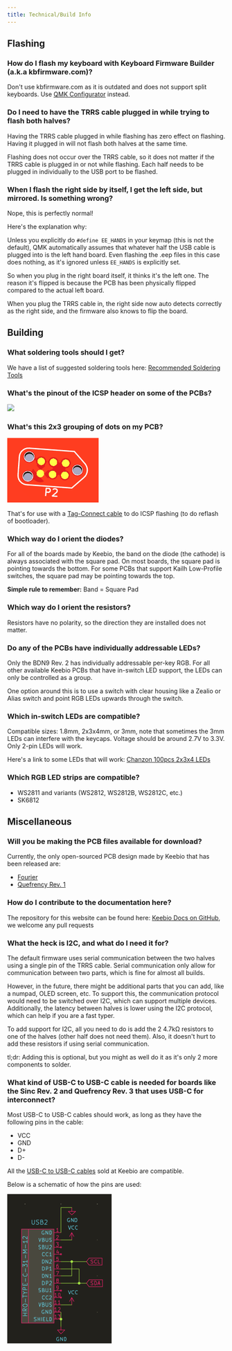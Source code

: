 ```yaml
---
title: Technical/Build Info
---
```


## Flashing

### How do I flash my keyboard with Keyboard Firmware Builder (a.k.a kbfirmware.com)?
Don't use kbfirmware.com as it is outdated and does not support split keyboards. Use [QMK Configurator](https://config.qmk.fm/) instead.

### Do I need to have the TRRS cable plugged in while trying to flash both halves?
Having the TRRS cable plugged in while flashing has zero effect on flashing. Having it plugged in will not flash both halves at the same time.

Flashing does not occur over the TRRS cable, so it does not matter if the TRRS cable is plugged in or not while flashing. Each half needs to be plugged in individually to the USB port to be flashed.
### When I flash the right side by itself, I get the left side, but mirrored. Is something wrong?

Nope, this is perfectly normal!

Here's the explanation why:  

Unless you explicitly do `#define EE_HANDS` in your keymap \(this is not the default\), QMK automatically assumes that whatever half the USB cable is plugged into is the left hand board. Even flashing the .eep files in this case does nothing, as it's ignored unless `EE_HANDS` is explicitly set.

So when you plug in the right board itself, it thinks it's the left one. The reason it's flipped is because the PCB has been physically flipped compared to the actual left board.

When you plug the TRRS cable in, the right side now auto detects correctly as the right side, and the firmware also knows to flip the board.

## Building

### What soldering tools should I get?

We have a list of suggested soldering tools here: [Recommended Soldering Tools](../soldering-tools)

### What's the pinout of the ICSP header on some of the PCBs?
![](./../assets/ICSP_header.png)

### What's this 2x3 grouping of dots on my PCB?

![](./../assets/images/misc/tag-connect.png)

That's for use with a [Tag-Connect cable](https://www.tag-connect.com/product-category/products/cables/6-pin-target) to do ICSP flashing (to do reflash of bootloader).

### Which way do I orient the diodes?
For all of the boards made by Keebio, the band on the diode (the cathode) is always associated with the square pad. On most boards, the square pad is pointing towards the bottom. For some PCBs that support Kailh Low-Profile switches, the square pad may be pointing towards the top.

**Simple rule to remember:** Band = Square Pad

### Which way do I orient the resistors?
Resistors have no polarity, so the direction they are installed does not matter.

### Do any of the PCBs have individually addressable LEDs?
Only the BDN9 Rev. 2 has individually addressable per-key RGB. For all other available Keebio PCBs that have in-switch LED support, the LEDs can only be controlled as a group.

One option around this is to use a switch with clear housing like a Zealio or Alias switch and point RGB LEDs upwards through the switch.

### Which in-switch LEDs are compatible?
Compatible sizes: 1.8mm, 2x3x4mm, or 3mm, note that sometimes the 3mm LEDs can interfere with the keycaps. Voltage should be around 2.7V to 3.3V. Only 2-pin LEDs will work.

Here's a link to some LEDs that will work: [Chanzon 100pcs 2x3x4 LEDs](https://amzn.to/3y9Jgf1)

### Which RGB LED strips are compatible?
- WS2811 and variants (WS2812, WS2812B, WS2812C, etc.)
- SK6812

## Miscellaneous

### Will you be making the PCB files available for download?
Currently, the only open-sourced PCB design made by Keebio that has been released are:

- [Fourier](https://github.com/keebio/fourier)
- [Quefrency Rev. 1](https://github.com/keebio/quefrency-rev1-pcb)

### How do I contribute to the documentation here?
The repository for this website can be found here: [Keebio Docs on GitHub](https://github.com/keebio/keebio-docs/), we welcome any pull requests

### What the heck is I2C, and what do I need it for?
The default firmware uses serial communication between the two halves using a single pin of the TRRS cable. Serial communication only allow for communication between two parts, which is fine for almost all builds.

However, in the future, there might be additional parts that you can add, like a numpad, OLED screen, etc. To support this, the communication protocol would need to be switched over I2C, which can support multiple devices. Additionally, the latency between halves is lower using the I2C protocol, which can help if you are a fast typer.

To add support for I2C, all you need to do is add the 2 4.7kΩ resistors to one of the halves \(other half does not need them\). Also, it doesn't hurt to add these resistors if using serial communication.

tl;dr: Adding this is optional, but you might as well do it as it's only 2 more components to solder.

### What kind of USB-C to USB-C cable is needed for boards like the Sinc Rev. 2 and Quefrency Rev. 3 that uses USB-C for interconnect?

Most USB-C to USB-C cables should work, as long as they have the following pins in the cable:

- VCC
- GND
- D+
- D-

All the [USB-C to USB-C cables](https://keeb.io/products/usb-c-to-usb-c-cable) sold at Keebio are compatible.

Below is a schematic of how the pins are used:

![](./../assets/images/misc/usb-c-interconnect.png)
